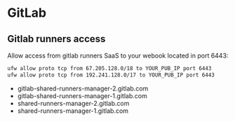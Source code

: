 # GitLab

## Gitlab runners access

Allow access from gitlab runners SaaS to your webook located in port 6443:

```bash
ufw allow proto tcp from 67.205.128.0/18 to YOUR_PUB_IP port 6443
ufw allow proto tcp from 192.241.128.0/17 to YOUR_PUB_IP port 6443
```

* gitlab-shared-runners-manager-2.gitlab.com
* gitlab-shared-runners-manager-1.gitlab.com
* shared-runners-manager-2.gitlab.com
* shared-runners-manager-1.gitlab.com

